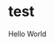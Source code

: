test
====

<html>
 <head>
  <title>PHP Test</title>
 </head>
 <body>
 <?php echo '<p>Hello World</p> 
 </body>
</html>
